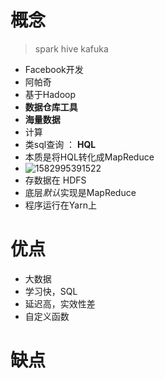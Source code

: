 # 概念

> spark hive kafuka

- Facebook开发
- 阿帕奇
- 基于Hadoop
- **数据仓库工具**
- **海量数据**
- 计算
- 类sql查询 ： **HQL**
- 本质是将HQL转化成MapReduce
- ![1582995391522](C:\Users\mayn\AppData\Roaming\Typora\typora-user-images\1582995391522.png)
- 存数据在 HDFS
- 底层*默认*实现是MapReduce
- 程序运行在Yarn上

# 优点

- 大数据
- 学习快，SQL
- 延迟高，实效性差
- 自定义函数

# 缺点